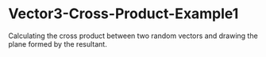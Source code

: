 # Vector3-Cross-Product-Example1
 Calculating the cross product between two random vectors and drawing the plane formed by the resultant.
